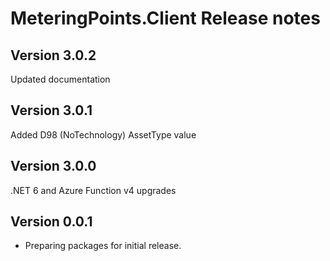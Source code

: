 # MeteringPoints.Client Release notes

## Version 3.0.2

Updated documentation

## Version 3.0.1

Added D98 (NoTechnology) AssetType value

## Version 3.0.0

.NET 6 and Azure Function v4 upgrades

## Version 0.0.1

- Preparing packages for initial release.
